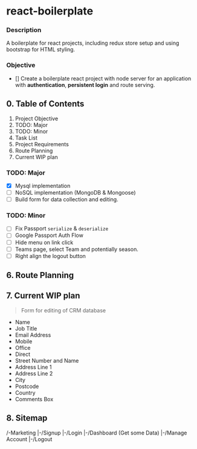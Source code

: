 # react-boilerplate
### Description
A boilerplate for react projects, including redux store setup and using bootstrap for HTML styling.

### Objective
- [] Create a boilerplate react project with node server for an application with **authentication**, **persistent login** and route serving.

## 0. Table of Contents
1. Project Objective
2. TODO: Major
3. TODO: Minor
4. Task List
5. Project Requirements
6. Route Planning
7. Current WIP plan

### TODO: Major
- [x] Mysql implementation
- [ ] NoSQL implementation (MongoDB & Mongoose)
- [ ] Build form for data collection and editing.

### TODO: Minor
- [ ] Fix Passport `serialize` & `deserialize`
- [ ] Google Passport Auth Flow
- [ ] Hide menu on link click
- [ ] Teams page, select Team and potentially season.
- [ ] Right align the logout button

## 6. Route Planning

## 7. Current WIP plan
> Form for editing of CRM database
 - Name
 - Job Title
 - Email Address
 - Mobile
 - Office
 - Direct
 - Street Number and Name
 - Address Line 1
 - Address Line 2
 - City
 - Postcode
 - Country
 - Comments Box
 


## 8. Sitemap
/-Marketing
 |-/Signup
 |-/Login
 |-/Dashboard (Get some Data)
 |-/Manage Account
 |-/Logout
 
 